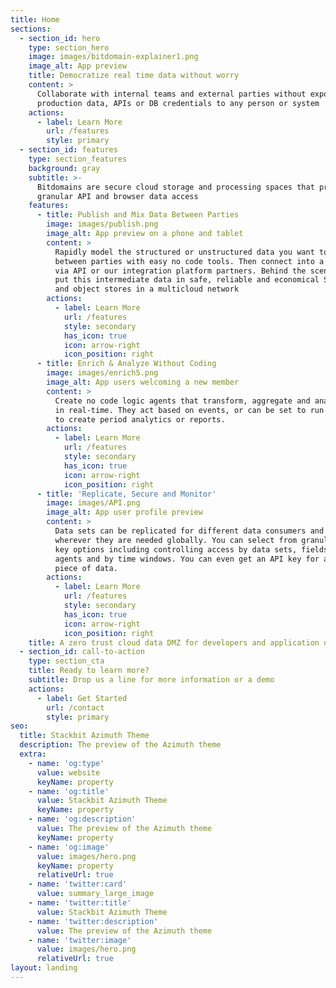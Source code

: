 ```yaml
---
title: Home
sections:
  - section_id: hero
    type: section_hero
    image: images/bitdomain-explainer1.png
    image_alt: App preview
    title: Democratize real time data without worry
    content: >
      Collaborate with internal teams and external parties without exposing your
      production data, APIs or DB credentials to any person or system
    actions:
      - label: Learn More
        url: /features
        style: primary
  - section_id: features
    type: section_features
    background: gray
    subtitle: >-
      Bitdomains are secure cloud storage and processing spaces that provide
      granular API and browser data access
    features:
      - title: Publish and Mix Data Between Parties
        image: images/publish.png
        image_alt: App preview on a phone and tablet
        content: >
          Rapidly model the structured or unstructured data you want to share
          between parties with easy no code tools. Then connect into a Bitdomain
          via API or our integration platform partners. Behind the scenes, we
          put this intermediate data in safe, reliable and economical SQL, NoSQL
          and object stores in a multicloud network
        actions:
          - label: Learn More
            url: /features
            style: secondary
            has_icon: true
            icon: arrow-right
            icon_position: right
      - title: Enrich & Analyze Without Coding
        image: images/enrich5.png
        image_alt: App users welcoming a new member
        content: >
          Create no code logic agents that transform, aggregate and analyze data
          in real-time. They act based on events, or can be set to run on timers
          to create period analytics or reports.
        actions:
          - label: Learn More
            url: /features
            style: secondary
            has_icon: true
            icon: arrow-right
            icon_position: right
      - title: 'Replicate, Secure and Monitor'
        image: images/API.png
        image_alt: App user profile preview
        content: >
          Data sets can be replicated for different data consumers and put
          wherever they are needed globally. You can select from granular API
          key options including controlling access by data sets, fields, logic
          agents and by time windows. You can even get an API key for a specific
          piece of data. 
        actions:
          - label: Learn More
            url: /features
            style: secondary
            has_icon: true
            icon: arrow-right
            icon_position: right
    title: A zero trust cloud data DMZ for developers and application owners
  - section_id: call-to-action
    type: section_cta
    title: Ready to learn more?
    subtitle: Drop us a line for more information or a demo
    actions:
      - label: Get Started
        url: /contact
        style: primary
seo:
  title: Stackbit Azimuth Theme
  description: The preview of the Azimuth theme
  extra:
    - name: 'og:type'
      value: website
      keyName: property
    - name: 'og:title'
      value: Stackbit Azimuth Theme
      keyName: property
    - name: 'og:description'
      value: The preview of the Azimuth theme
      keyName: property
    - name: 'og:image'
      value: images/hero.png
      keyName: property
      relativeUrl: true
    - name: 'twitter:card'
      value: summary_large_image
    - name: 'twitter:title'
      value: Stackbit Azimuth Theme
    - name: 'twitter:description'
      value: The preview of the Azimuth theme
    - name: 'twitter:image'
      value: images/hero.png
      relativeUrl: true
layout: landing
---
```

